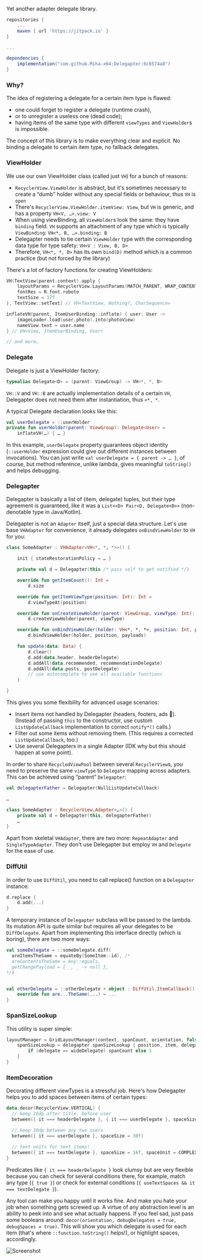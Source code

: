 
Yet another adapter delegate library.

```groovy
repositories {
    ...
    maven { url 'https://jitpack.io' }
}

...

dependencies {
    implementation("com.github.Miha-x64:Delegapter:6c6574a8")
}

```

### Why?

The idea of registering a delegate for a certain item type is flawed:
* one could forget to register a delegate (runtime crash),
* or to unregister a useless one (dead code);
* having items of the same type with different `viewTypes` and `ViewHolder`s is impossible.

The concept of this library is to make everything clear and explicit. No binding a delegate to certain item type, no fallback delegates.

### ViewHolder

We use our own ViewHolder class (called just `VH`) for a bunch of reasons:
* `RecyclerView.ViewHolder` is abstract, but it's sometimes necessary to create a “dumb” holder without any special fields or behaviour, thus `VH` is `open`
* There's `RecyclerView.ViewHolder.itemView: View`, but `VH` is generic, and has a property `VH<V, …>.view: V`
* When using viewBinding, all `ViewHolder`s look the same: they have `binding` field. `VH` supports an attachment of any type which is typically `ViewBinding`: `VH<*, B, …>.binding: B`
* Delegapter needs to tie certain `ViewHolder` type with the corresponding data type for type safety: `VH<V : View, B, D>`
* Therefore, `VH<*, *, D>` has its own `bind(D)` method which is a common practice (but not forced by the library)

There's a lot of factory functions for creating ViewHolders:
```kotlin
VH(TextView(parent.context).apply {
    layoutParams = RecyclerView.LayoutParams(MATCH_PARENT, WRAP_CONTENT)
    fontRes = R.font.roboto
    textSize = 17f
}, TextView::setText) // VH<TextView, Nothing?, CharSequence>

inflateVH(parent, ItemUserBinding::inflate) { user: User ->
    imageLoader.load(user.photo).into(photoView)
    nameView.text = user.name
} // VH<View, ItemUserBinding, User>

// and more…
```

### Delegate

Delegate is just a ViewHolder factory:
```kotlin
typealias Delegate<D> = (parent: ViewGroup) -> VH<*, *, D>
```
`VH::V` and `VH::B` are actually implementation details of a certain `VH`, Delegapter does not need them after instantiation, thus `<*, *`.

A typical Delegate declaration looks like this:
```kotlin
val userDelegate = ::userHolder
private fun userHolder(parent: ViewGroup): Delegate<User> =
    inflateVH(…) { … }
```
In this example, `userDelegate` property guarantees object identity (`::userHolder` expression could give out different instances between invocations). You can just write `val userDelegate = { parent -> … }`, of course, but method reference, unlike lambda, gives meaningful `toString()` and helps debugging.

### Delegapter

Delegapter is basically a list of (item, delegate) tuples, but their type agreement is guaranteed, like it was a `List<<D> Pair<D, Delegate<D>>` (non-denotable type in Java/Kotlin). 

Delegapter is not an `Adapter` itself, just a special data structure. Let's use base `VHAdapter` for convenience, it already delegates `onBindViewHolder` to `VH` for you:

```kotlin
class SomeAdapter : VHAdapter<VH<*, *, *>>() {

    init { stateRestorationPolicy = … }

    private val d = Delegapter(this /* pass self to get notified */)

    override fun getItemCount(): Int =
        d.size

    override fun getItemViewType(position: Int): Int =
        d.viewTypeAt(position)

    override fun onCreateViewHolder(parent: ViewGroup, viewType: Int): VH<*, *, *> =
        d.createViewHolder(parent, viewType)

    override fun onBindViewHolder(holder: VH<*, *, *>, position: Int, payloads: List<Any>): Unit =
        d.bindViewHolder(holder, position, payloads)

    fun update(data: Data) {
        d.clear()
        d.add(data.header, headerDelegate)
        d.addAll(data.recommended, recommendationDelegate)
        d.addAll(data.posts, postDelegate)
        // use autocomplete to see all available functions
    }

}
```

This gives you some flexibility for advanced usage scenarios:
* Insert items not handled by Delegapter (headers, footers, ads 🤮).
  (Instead of passing `this` to the constructor, use custom `ListUpdateCallback` implementation to correct `notify*()` calls.)
* Filter out some items without removing them.
  (This requires a corrected `ListUpdateCallback`, too.)
* Use several Delegapters in a single Adapter (IDK why but this should happen at some point).

In order to share `RecycledViewPool` between several `RecyclerView`s, you need to preserve the same `viewType` to `Delegate` mapping across adapters. This can be achieved using “parent” `Delegapter`:

```kotlin
val delegapterFather = Delegapter(NullListUpdateCallback)

…

class SomeAdapter : RecyclerView.Adapter<…>() {
    private val d = Delegapter(this, delegapterFather)
    …
}
```

Apart from skeletal `VHAdapter`, there are two more: `RepeatAdapter` and `SingleTypeAdapter`. They don't use Delegapter but employ `VH` and `Delegate` for the ease of use.

### DiffUtil

In order to use `DiffUtil`, you need to call replace() function on a `Delegapter` instance:

```kotlin
d.replace {
    d.add(...)
}
```

A temporary instance of `Delegapter` subclass will be passed to the lambda. Its mutation API is quite similar but requires all your delegates to be `DiffDelegate`. Apart from implementing this interface directly (which is boring), there are two more ways:
```kotlin
val someDelegate = ::someDelegate.diff(
  areItemsTheSame = equateBy(SomeItem::id), /*
  areContentsTheSame = Any::equals,
  getChangePayload = { _, _ -> null },
*/)


val otherDelegate = ::otherDelegate + object : DiffUtil.ItemCallback() {
    override fun are...TheSame(...) = ...
}
```

### SpanSizeLookup

This utility is super simple:

```kotlin
layoutManager = GridLayoutManager(context, spanCount, orientation, false).apply {
    spanSizeLookup = delegapter.spanSizeLookup { position, item, delegate ->
        if (delegate == wideDelegate) spanCount else 1
    }
}
```

### ItemDecoration

Decorating different viewTypes is a stressful job. Here's how Delegapter helps you to add spaces between items of certain types:

```kotlin
data.decor(RecyclerView.VERTICAL) {
  // keep 16dp after title, before user
  between({ it === headerDelegate }, { it === userDelegate }, spaceSize = 16f)

  // keep 30dp between any two users
  between({ it === userDelegate }, spaceSize = 30f)
  
  // text units for text items!
  between({ it === textDelegate }, spaceSize = 16f, spaceUnit = COMPLEX_UNIT_SP)
}
```

Predicates like `{ it === headerDelegate }` look clumsy but are very flexible because you can check for several conditions there, for example, match any type (`{ true }`) or check for external conditions (`{ useTextSpaces && it === textDelegate }`).

Any tool can make you happy until it works fine. And make you hate your job when something gets screwed up. A virtue of any abstraction level is an ability to peek into and see what actually happens. If you feel sad, just pass some booleans around: `decor(orientation, debugDelegates = true, debugSpaces = true)`. This will show you which delegate is used for each item (that's where `::function.toString()` helps!), or highlight spaces, accordingly.

![Screenshot](screenshot.png)
